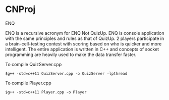 # CNProj
ENQ

ENQ is a recursive acronym for ENQ Not QuizUp.
ENQ is console application with the same principles and rules as that of QuizUp. 2 players participate in a brain-cell-testing contest with scoring based on who is quicker and more intelligent.
The entire application is written in C++ and concepts of socket programming are heavily used to make the data transfer faster.

To compile QuizServer.cpp

`$g++ -std=c++11 QuizServer.cpp -o QuizServer -lpthread`

To compile Player.cpp

`$g++ -std=c++11 Player.cpp -o Player`


